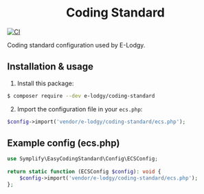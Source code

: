 <h1 align="center">Coding Standard</h1>

[![CI](https://github.com/e-lodgy/coding-standard/actions/workflows/ci.yaml/badge.svg)](https://github.com/e-lodgy/coding-standard/actions/workflows/ci.yaml)

Coding standard configuration used by E-Lodgy.

Installation & usage
--------------------
1. Install this package:
```bash
$ composer require --dev e-lodgy/coding-standard
```

2. Import the configuration file in your `ecs.php`:
```php
$config->import('vendor/e-lodgy/coding-standard/ecs.php');
```

Example config (ecs.php)
------------------------
```php
use Symplify\EasyCodingStandard\Config\ECSConfig;
   
return static function (ECSConfig $config): void {
    $config->import('vendor/e-lodgy/coding-standard/ecs.php');
};
```
